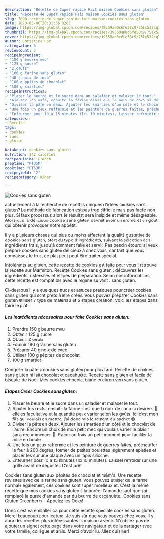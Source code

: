 ```yaml
---
description: "Recette de Super rapide Fait maison Cookies sans gluten"
title: "Recette de Super rapide Fait maison Cookies sans gluten"
slug: 3898-recette-de-super-rapide-fait-maison-cookies-sans-gluten
date: 2020-05-06T20:31:36.826Z
image: https://img-global.cpcdn.com/recipes/39559ae0c6fe58c9/751x532cq70/cookies-sans-gluten-photo-principale-de-la-recette.jpg
thumbnail: https://img-global.cpcdn.com/recipes/39559ae0c6fe58c9/751x532cq70/cookies-sans-gluten-photo-principale-de-la-recette.jpg
cover: https://img-global.cpcdn.com/recipes/39559ae0c6fe58c9/751x532cq70/cookies-sans-gluten-photo-principale-de-la-recette.jpg
author: Christine Fox
ratingvalue: 3
reviewcount: 3
recipeingredient:
- "150 g beurre mou"
- "125 g sucre"
- "2 oeufs"
- "180 g farine sans gluten"
- "40 g noix de coco"
- "100 g ppites de chocolat"
- "100 g smarties"
recipeinstructions:
- "Placer le beurre et le sucre dans un saladier et malaxer le tout."
- "Ajouter les œufs, ensuite la farine ainsi que la noix de coco si désirée. 🥥 elle es facultative et la quantité peux varier selon les goûts. Ici c’est mon fils qui voulais en mettre, j’ai donc mis le restant du sachet 😋"
- "Diviser la pâte en deux. Ajouter les smarties d’un côté et le chocolat de l’autre. Encore un choix de mon petit mec qui voulais varier le plaisir sans recommencer 🤩. Placer au frais un petit moment pour faciliter la mise en boule."
- "Une fois un peux raffermie et les peinture de guerres faites, préchauffer le four à 200 degrés, former de petites boulettes légèrement aplaties et placer les sur une plaque avec un tapis silicone."
- "Enfourner pour 10 à 15 minutes (Ici 10 minutes). Laisser refroidir sur une grille avant de déguster. C’est prêt!"
categories:
- Recette
tags:
- cookies
- sans
- gluten

katakunci: cookies sans gluten 
nutrition: 142 calories
recipecuisine: French
preptime: "PT35M"
cooktime: "PT53M"
recipeyield: "2"
recipecategory: Dîner

---
```



![Cookies sans gluten](https://img-global.cpcdn.com/recipes/39559ae0c6fe58c9/751x532cq70/cookies-sans-gluten-photo-principale-de-la-recette.jpg)

actuellement à la recherche de recettes uniques d'idées cookies sans gluten? La méthode de fabrication est pas trop difficile mais pas facile non plus. Si faux processus alors le résultat sera insipide et même désagréable. Alors que le délicieux cookies sans gluten devrait avoir un arôme et un goût qui obtenir provoquer notre appétit.

Il y a plusieurs choses qui plus ou moins affectent la qualité gustative de cookies sans gluten, start du type d'ingrédients, suivant la sélection des ingrédients frais, jusqu'à comment faire et servir. Pas besoin étourdi si veux prépare cookies sans gluten délicieux à chez vous, car tant que vous connaissez le truc, ce plat peut peut être traiter spécial.

Intolérants au gluten, cette recette de cookies est faite pour vous ! retrouve la recette sur Marmiton. Recette Cookies sans gluten : découvrez les ingrédients, ustensiles et étapes de préparation. Selon nos informations, cette recette est compatible avec le régime suivant : sans gluten.


Ci-dessous il y a quelques trucs et astuces pratiques pour créer cookies sans gluten qui sont prêts à être créés. Vous pouvez préparer Cookies sans gluten utiliser 7 type de matériau et 5 étapes création. Voici les étapes dans faire le plat.

<!--inarticleads1-->

##### Les ingrédients nécessaires pour faire Cookies sans gluten:

1. Prendre 150 g beurre mou
1. Obtenir 125 g sucre
1. Obtenir 2 oeufs
1. Fournir 180 g farine sans gluten
1. Préparer 40 g noix de coco
1. Utiliser 100 g pépites de chocolat
1.  100 g smarties


Congeler la pâte à cookies sans gluten pour plus tard. Recette de cookies sans gluten ni lait chocolat et cacahuète. Recette sans gluten et facile de biscuits de Noël. Mes cookies chocolat blanc et citron vert sans gluten. 

<!--inarticleads2-->

##### Étapes Créer Cookies sans gluten:

1. Placer le beurre et le sucre dans un saladier et malaxer le tout.
1. Ajouter les œufs, ensuite la farine ainsi que la noix de coco si désirée. 🥥 elle es facultative et la quantité peux varier selon les goûts. Ici c’est mon fils qui voulais en mettre, j’ai donc mis le restant du sachet 😋
1. Diviser la pâte en deux. Ajouter les smarties d’un côté et le chocolat de l’autre. Encore un choix de mon petit mec qui voulais varier le plaisir sans recommencer 🤩. Placer au frais un petit moment pour faciliter la mise en boule.
1. Une fois un peux raffermie et les peinture de guerres faites, préchauffer le four à 200 degrés, former de petites boulettes légèrement aplaties et placer les sur une plaque avec un tapis silicone.
1. Enfourner pour 10 à 15 minutes (Ici 10 minutes). Laisser refroidir sur une grille avant de déguster. C’est prêt!


Cookies sans gluten aux pépites de chocolat et m&amp;m&#39;s. Une recette revisitée avec de la farine sans gluten. Vous pouvez utiliser de la farine normale également, ces cookies sont super moelleux et. C&#39;est la même recette que mes cookies sans gluten à la purée d&#39;amande sauf que j&#39;ai remplacé la purée d&#39;amande par du beurre de cacahuète.. Cookies sans Gluten Greenberry - Appelez les Ooky! 


Donc c'est va emballer ça pour cette recette spéciale cookies sans gluten. Merci beaucoup pour lecture. Je suis sûr que vous pouvez chez vous. Il y aura des recettes plus  intéressantes in maison à venir. N'oubliez pas de ajouter un signet cette page dans votre navigateur et de la partager avec votre famille, collègue et amis. Merci d'avoir lu. Allez cuisiner!
